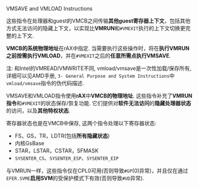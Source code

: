 
VMSAVE and VMLOAD Instructions

这些指令在处理器和guest的VMCB之间传输**其他guest寄存器上下文**，包括其他方式无法访问的隐藏上下文，以实现比**VMRUN**和`#VMEXIT`执行的上下文切换更完整的上下文. 

**VMCB的系统物理地址**在rAX中指定. 当需要执行这些操作时，将在**执行VMRUN之前按需执行VMLOAD**，并在`#VMEXIT`之后的**任意所需点执行VMSAVE**. 

注: 和Intel的VMREAD/VMWRITE不同, vmload/vmsave是一次性加载/保存所有, 详细可以见AMD手册, `3- General Purpose and System Instructions`中`vmload/vmsave`指令的伪代码描述.

VMSAVE和VMLOAD指令使用**rAX**中**VMCB的物理地址**. 这些指令补充了**VMRUN指令**和`#VMEXIT`的状态保存/恢复功能. 它们提供对**软件无法访问**的**隐藏处理器状态**的访问，以及**其他特权状态**. 

寄存器状态也是在VMCB中保存, 这两个指令处理以下寄存器状态: 
* FS，GS，TR，LDTR(包括**所有隐藏状态**)
* 内核GsBase
* STAR，LSTAR，CSTAR，SFMASK
* `SYSENTER_CS`、`SYSENTER_ESP`、`SYSENTER_EIP`

与VMRUN一样，这些指令仅在CPL0可用(否则导致`#GP`(0)异常)，并且仅在通过`EFER.SVME`**启用SVM**的受保护模式下有效(否则导致`#UD`异常). 